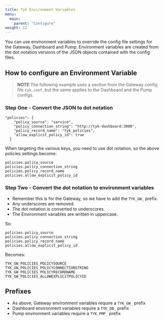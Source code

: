 ```yaml
---
title: Tyk Environment Variables
menu:
  main:
    parent: "Configure"
weight: 12 
---
```


You can use environment variables to override the config file settings for the Gateway, Dashboard and Pump. Environment variables are created from the dot notation versions of the JSON objects contained with the config files.

## How to configure an Environment Variable

> **NOTE**:The following example uses a section from the Gateway config file `tyk.conf`, but the same applies to the Dashboard and the Pump configs.

### Step One - Convert the JSON to dot notation

```
"policies": {
    "policy_source": "service",
    "policy_connection_string": "http://tyk-dashboard:3000",
    "policy_record_name": "tyk_policies",
    "allow_explicit_policy_id": true
  }
```

When targeting the various keys, you need to use dot notation, so the above policies settings become:

```
policies.policy_source
policies.policy_connection_string
policies.policy_record_name
policies.allow_explicit_policy_id
```

### Step Two - Convert the dot notation to environment variables

* Remember this is for the Gateway, so we have to add the `TYK_GW_` prefix.
* Any underscores are removed.
* The dot notation is converted to underscores. 
* The Environment variables are written in uppercase.

So:

```
policies.policy_source
policies.policy_connection_string
policies.policy_record_name
policies.allow_explicit_policy_id
```

Becomes:

```
TYK_GW_POLICIES_POLICYSOURCE
TYK_GW_POLICIES_POLICYCONNECTIONSTRING
TYK_GW_POLICIES_POLICYRECORDNAME
TYK_GW_POLICIES_ALLOWEXPLICITPOLICYID
```

## Prefixes

* As above, Gateway environment variables require a `TYK_GW_` prefix
* Dashboard environment variables require a `TYK_DB_` prefix
* Pump environment variables require a `TYK_PMP_` prefix

### 
